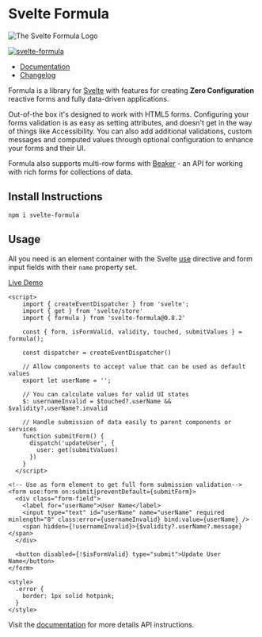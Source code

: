 # Svelte Formula

![The Svelte Formula Logo](https://raw.githubusercontent.com/tanepiper/svelte-plugins/main/packages/docs-site/static/img/logo_256.png)

[![svelte-formula](https://img.shields.io/npm/v/svelte-formula?label=svelte-formula)](https://www.npmjs.com/package/svelte-formula)

- [Documentation](https://formula.svelte.codes)
- [Changelog](https://github.com/tanepiper/svelte-formula/blob/main/CHANGELOG.md)

Formula is a library for [Svelte](https://svelte.dev) with features for creating **Zero Configuration** reactive forms
and fully data-driven applications.

Out-of-the box it's designed to work with HTML5 forms. Configuring your forms validation is as easy as setting
attributes, and doesn't get in the way of things like Accessibility. You can also add additional validations, custom
messages and computed values through optional configuration to enhance your forms and their UI.

Formula also supports multi-row forms with [Beaker](https://formula.svelte.codes/docs/groups/beaker) - an API for working
with rich forms for collections of data.

## Install Instructions

`npm i svelte-formula`

## Usage

All you need is an element container with the Svelte [use](https://svelte.dev/docs#use_action) directive and form input
fields with their `name` property set.

[Live Demo](https://svelte.dev/repl/3c3fe78a258a45779bd122d399560f19)
```svelte
<script>
    import { createEventDispatcher } from 'svelte';
    import { get } from 'svelte/store'
    import { formula } from 'svelte-formula@0.8.2'
    
    const { form, isFormValid, validity, touched, submitValues } = formula();

    const dispatcher = createEventDispatcher()

    // Allow components to accept value that can be used as default values
    export let userName = '';

    // You can calculate values for valid UI states
    $: usernameInvalid = $touched?.userName && $validity?.userName?.invalid

    // Handle submission of data easily to parent components or services
    function submitForm() {
      dispatch('updateUser', {
        user: get(submitValues)
      })
    }
  </script>

<!-- Use as form element to get full form submission validation-->
<form use:form on:submit|preventDefault={submitForm}>
  <div class="form-field">
    <label for="userName">User Name</label>
    <input type="text" id="userName" name="userName" required minlength="8" class:error={usernameInvalid} bind:value={userName} />
    <span hidden={!usernameInvalid}>{$validity?.userName?.message}</span>
  </div>
  
  <button disabled={!$isFormValid} type="submit">Update User Name</button>
</form>

<style>
  .error {
    border: 1px solid hotpink;
  }
</style>
```


Visit the [documentation](https://formula.svelte.codes) for more details API instructions.
